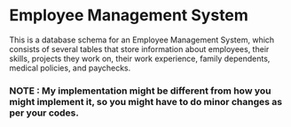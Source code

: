 # Employee Management System
This is a database schema for an Employee Management System, which consists of several tables that store information about employees, their skills, projects they work on, their work experience, family dependents, medical policies, and paychecks.

### NOTE : My implementation might be different from how you might implement it, so you might have to do minor changes as per your codes.
